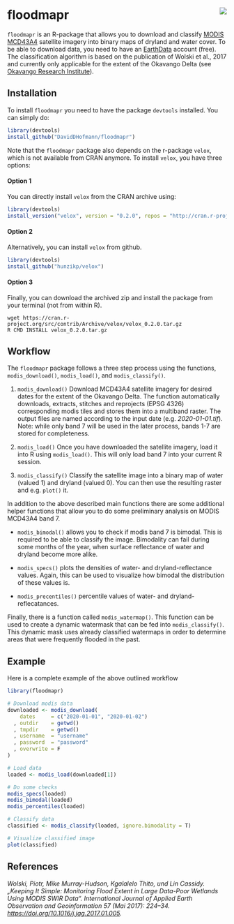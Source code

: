 
# floodmapr<img src="man/figures/compressed.png" align="right" />

`floodmapr` is an R-package that allows you to download and classify
[MODIS MCD43A4](https://lpdaac.usgs.gov/products/mcd43a4v006/) satellite
imagery into binary maps of dryland and water cover. To be able to
download data, you need to have an
[EarthData](https://earthdata.nasa.gov/) account (free). The
classification algorithm is based on the publication of Wolski et al.,
2017 and currently only applicable for the extent of the Okavango Delta
(see [Okavango Research
Institute](http://www.okavangodata.ub.bw/ori/monitoring/flood_maps/#)).

## Installation

To install `floodmapr` you need to have the package `devtools`
installed. You can simply do:

``` r
library(devtools)
install_github("DavidDHofmann/floodmapr")
```

Note that the `floodmapr` package also depends on the r-package `velox`,
which is not available from CRAN anymore. To install `velox`, you have
three options:

#### Option 1

You can directly install `velox` from the CRAN archive using:

``` r
library(devtools)
install_version("velox", version = "0.2.0", repos = "http://cran.r-project.org")
```

#### Option 2

Alternatively, you can install `velox` from github.

``` r
library(devtools)
install_github("hunzikp/velox")
```

#### Option 3

Finally, you can download the archived zip and install the package from
your terminal (not from within R).

    wget https://cran.r-project.org/src/contrib/Archive/velox/velox_0.2.0.tar.gz
    R CMD INSTALL velox_0.2.0.tar.gz

## Workflow

The `floodmapr` package follows a three step process using the
functions, `modis_download()`, `modis_load()`, and `modis_classify()`.

1.  `modis_download()` Download MCD43A4 satellite imagery for desired
    dates for the extent of the Okavango Delta. The function
    automatically downloads, extracts, stitches and reprojects (EPSG
    4326) corresponding modis tiles and stores them into a multiband
    raster. The output files are named according to the input date
    (e.g. *2020-01-01.tif*). Note: while only band 7 will be used in
    the later process, bands 1-7 are stored for completeness.

2.  `modis_load()` Once you have downloaded the satellite imagery, load
    it into R using `modis_load()`. This will only load band 7 into your
    current R session.

3.  `modis_classify()` Classify the satellite image into a binary map of
    water (valued 1) and dryland (valued 0). You can then use the
    resulting raster and e.g. `plot()` it.

In addition to the above described main functions there are some
additional helper functions that allow you to do some preliminary
analysis on MODIS MCD43A4 band 7.

  - `modis_bimodal()` allows you to check if modis band 7 is bimodal.
    This is required to be able to classify the image. Bimodality can
    fail during some months of the year, when surface reflectance of
    water and dryland become more alike.

  - `modis_specs()` plots the densities of water- and
    dryland-reflectance values. Again, this can be used to visualize how
    bimodal the distribution of these values is.

  - `modis_precentiles()` percentile values of water- and
    dryland-reflecatances.

Finally, there is a function called `modis_watermap()`. This function
can be used to create a dynamic watermask that can be fed into
`modis_classify()`. This dynamic mask uses already classified watermaps
in order to determine areas that were frequently flooded in the past.

## Example

Here is a complete example of the above outlined workflow

``` r
library(floodmapr)

# Download modis data
downloaded <- modis_download(
    dates     = c("2020-01-01", "2020-01-02")
  , outdir    = getwd()
  , tmpdir    = getwd()
  , username  = "username"
  , password  = "password"
  , overwrite = F
)

# Load data
loaded <- modis_load(downloaded[1])

# Do some checks
modis_specs(loaded)
modis_bimodal(loaded)
modis_percentiles(loaded)

# Classify data
classified <- modis_classify(loaded, ignore.bimodality = T)

# Visualize classified image
plot(classified)
```

## References

*Wolski, Piotr, Mike Murray-Hudson, Kgalalelo Thito, und Lin Cassidy.
„Keeping It Simple: Monitoring Flood Extent in Large Data-Poor
Wetlands Using MODIS SWIR Data“. International Journal of Applied Earth
Observation and Geoinformation 57 (Mai 2017): 224–34.
<https://doi.org/10.1016/j.jag.2017.01.005>.*
